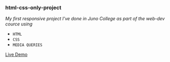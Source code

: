 ### html-css-only-project

*My  first responsive project I've done in Juno College as part of the web-dev cource using*

- `HTML`
- `CSS`
- `MEDIA QUERIES`

<a href="https://akhmed0606.github.io/html-css-only-project/" class="button">Live Demo</a>
